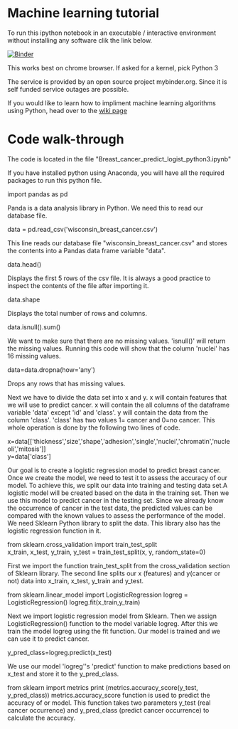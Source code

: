 # Machine learning tutorial

To run this ipython notebook in an executable / interactive environment without installing any software clik the link below. 

[![Binder](http://mybinder.org/badge.svg)](http://mybinder.org:/repo/johnyquest7/machine-learning-tutorial)

This works best on chrome browser. If asked for a kernel, pick Python 3

The service is provided by an open source project mybinder.org. Since it is self funded service outages are possible. 

If you would like to learn how to impliment machine learning algorithms using Python, head over to the [wiki page](https://github.com/johnyquest7/machine-learning-tutorial/wiki)
   
# Code walk-through

The code is located in the file "Breast_cancer_predict_logist_python3.ipynb"

If you have installed python using Anaconda, you will have all the required packages to run this python file.

import pandas as pd

Panda is a data analysis library in Python. We need this to read our database file.

data = pd.read_csv('wisconsin_breast_cancer.csv')

This line reads our database file "wisconsin_breast_cancer.csv" and stores the contents into a Pandas data frame variable "data".

data.head()

Displays the first 5 rows of the csv file. It is always a good practice to inspect the contents of the file after importing it.

data.shape

Displays the total number of rows and columns.

data.isnull().sum()

We want to make sure that there are no missing values. 'isnull()' will return the missing values. Running this code will show that the column 'nuclei' has 16 missing values.

data=data.dropna(how='any')

Drops any rows that has missing values.

Next we have to divide the data set into x and y. x will contain features that we will use to predict cancer. x will contain the all columns of the dataframe variable 'data' except 'id' and 'class'.
y will contain the data from the column 'class'. 'class' has two values 1= cancer and 0=no cancer. This whole operation is done by the following two lines of code.

x=data[['thickness','size','shape','adhesion','single','nuclei','chromatin','nucleoli','mitosis']]   
y=data['class']

Our goal is to create a logistic regression model to predict breast cancer. Once we create the model, we need to test it to assess the accuracy of our model. To achieve this, we split our data into training and testing data set.A logistic model will be created based on the data in the training set. Then we use this model to predict cancer in the testing set. Since we already know the occurrence of cancer in the test data, the predicted values can be compared with the known values to assess the performance of the model.
We need Sklearn Python library to split the data. This library also has the logistic regression function in it.

from sklearn.cross_validation import train_test_split   
x_train, x_test, y_train, y_test = train_test_split(x, y, random_state=0)

First we import the function train_test_split from the cross_validation section of Sklearn library. The second line splits our x (features) and y(cancer or not) data into x_train, x_test, y_train and y_test.

from sklearn.linear_model import LogisticRegression logreg = LogisticRegression() logreg.fit(x_train,y_train)

Next we import logistic regression model from Sklearn. Then we assign LogisticRegression() function to the model variable logreg. After this we train the model logreg using the fit function. Our model is trained and we can use it to predict cancer.

y_pred_class=logreg.predict(x_test)   

We use our model 'logreg''s 'predict' function to make predictions based on x_test and store it to the y_pred_class.

from sklearn import metrics print (metrics.accuracy_score(y_test, y_pred_class))
metrics.accuracy_score function is used to predict the accuracy of or model. This function takes two parameters y_test (real cancer occurrence) and y_pred_class (predict cancer occurrence) to calculate the accuracy.
